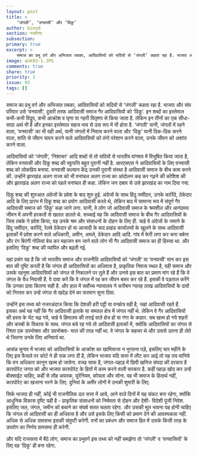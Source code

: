 ```yaml
---
layout: post
title: >
    ‘जंगली’, ‘वनवासी’ और ‘दिकू’
author: binod
section: नजरिया
subsection:
primary: true
excerpt: >
    समाज का प्रभु वर्ग और अभिजात तबका, आदिवासियों को सदियों से ‘जंगली’ कहता रहा है. भाजपा और संघ परिवार उसे ‘वनवासी’, दूसरी तरफ आदिवासी समाज गैर आदिवासियों को ‘दिकू’. इन शब्दों का इस्तेमाल कभी-कभी विद्रूप, कभी आक्रोश व घृणा या गहरी वितृष्णा से किया जाता है.
image: ank93-1.JPG
comments: true
share: true
priority: 1
issue: 93
tags: []
---
```


समाज का प्रभु वर्ग और अभिजात तबका, आदिवासियों को सदियों से ‘जंगली’ कहता रहा है. भाजपा और संघ परिवार उसे ‘वनवासी’, दूसरी तरफ आदिवासी समाज गैर आदिवासियों को ‘दिकू’. इन शब्दों का इस्तेमाल कभी-कभी विद्रूप, कभी आक्रोश व घृणा या गहरी वितृष्णा से किया जाता है. लेकिन इन तीनों का एक सीधा-सादा अर्थ भी है और इनका इस्तेमाल सहज भाव से उस रूप में भी होता है. ‘जंगली’ यानी, जंगलों में रहने वाला, ‘वनवासी’ का भी वही अर्थ, यानी जंगलों में निवास करने वाला और ‘दिकू’ यानी दिक-दिक करने वाला, शांति से जीवन यापन करने वाले आदिवासियों को तंगो परेशान करने वाला, उनके जीवन को अशांत करने वाला.

आदिवासियों को ‘जंगली’, ‘निशाचर’ आदि शब्दों से तो सदियों से भारतीय वांगमय में विभूषित किया जाता है, लेकिन वनवासी और दिकू शब्द की व्युत्पत्ति बहुत पुरानी नहीं है. आरएसएस ने आदिवासियों के लिए वनवासी शब्द को लोकप्रिय बनाया. वनवासी कल्यान केंद्र उनकी पुरानी संस्था है आदिवासी समाज के बीच काम करने की. उन्होंने झारखंड अलग राज्य को भी वनांचल अलग राज्य का आंदोलन कह कर गढ़ने की कोशिश की और झारखंड अलग राज्य को पहले वनांचल ही कहा. लेकिन जन दबाव से उसे झारखंड का नाम दिया गया.

दिकू शब्द की शुरुआत अंग्रेजों के प्रवेश के बाद शुरु हुई. अंग्रेजों के साथ हिंदू जमींदार, उनके कारिंदे, ठेकेदार आदि के लिए प्रारंभ में दिकू शब्द का प्रयोग आदिवासी करते थे, लेकिन बाद में सामान्य रूप में संपूर्ण गैर आदिवासी समाज को ‘दिकू’ कहा जाने लगा. यानी, वे लोग जो आदिवासी समाज के श्रमशील और आनंदमय जीवन में अपनी हरकतों से खलल डालते थे. सच्चाई यह कि आदिवासी समाज के बीच गैर आदिवासियों के जिस तबके ने प्रवेश किया, वह उनके श्रम और संसाधनों के दोहन के लिए ही. चाहे वे अंग्रेजों के जमाने के हिंदू जमींदार, कारिंदे, रेलवे ठेकेदार हों या आजादी के बाद प्रखंड कार्यालयों के खुलने के साथ आदिवासी इलाकों में प्रवेश करने वाले अधिकारी, अमीन, अमले, ठेकेदार आदि आदि. गांव में फेरी लगा कर चना चबेना और रंग बिरंगी गोलियां बेच कर महाजन बन जाने वाले लोग भी गैर आदिवासी समाज का ही हिस्सा था. और इसलिए ‘दिकू’ शब्द की व्यापित और बढ़ती गई.

यहां प्रसंग यह है कि जो भारतीय समाज और राजनीति आदिवासियों को ‘जंगली’ या ‘वनवासी’ मान कर इस बात की पुष्टि करती है कि जंगल ही आदिवासियों का अधिवास है, प्राकृतिक निवास स्थल है, वही समाज और उसके रहनुमा आदिवासियों को जंगल से निकालने पर तुले हैं और उनसे इस बात का प्रमाण मांग रहे हैं कि वे जंगल के वैध निवासी हैं. वे दावा करें कि वे जंगल में रह कर जीवन बसर कर रहे हैं. इसकी वे पड़ताल करेंगे कि उनका दावा कितना सही है. और हाल में सर्वोच्च न्यायालय ने करीबन ग्यारह लाख आदिवासियों के दावों को निरस्त कर उन्हें जंगल से खदेड़ देने का फरमान सुना दिया.

उन्होंने इस तथ्य को नजरअंदाज किया कि देशकी हरी पट्टी या वनक्षेत्र वही है, जहां आदिवासी रहते हैं. इसका अर्थ यह नहीं कि गैर आदिवासी इलाके या समतल क्षेत्र में जंगल नहीं थे. लेकिन वे गैर आदिवासियों की हवस के भेंट चढ़ गये, चाहे वे हिमालय की तराई वाले क्षेत्र हों या गंगा के कछार. सब खत्म हो गये शहरों और कस्बों के विकास के साथ. जंगल बचे रह गये तो आदिवासी इलाकों में, क्योंकि आदिवासियों का जंगल से रिश्ता एक उपभोक्ता और उपभोक्ता- माल की तरह नहीं था. वे जंगल के सहचर थे और उससे उतना ही लेते थे जितना उनके लिए अनिवार्य था.

आसंन्न चुनाव में भाजपा को आदिवासियों के आक्रोश का खामियाजा न भुगतना पड़े, इसलिए चार महीने के लिए इस फैसले पर कोर्ट ने ही राक लगा दी है, लेकिन भाजपा यदि सत्ता में लौट कर आई तो यह तय मानिये कि वन अधिकार कानून खत्म हो जायेगा. वजह साफ है, जंगल-पहाड़ में छिपी खनिज संपदा की दरकार है कारपोरेट जगत को और भाजपा कारपोरेट के हितों में काम करने वाली सरकार है. कहीं पहाड़ खोद कर उन्हें बाॅक्साईट चाहिए, कहीं से लौह अयस्क, यूरेनियम, कोयला और सोना. वह भी समाज के हितार्थ नहीं, कारपोरेट का खजाना भरने के लिए. दुनियां के अमीर लोगों में उनकी शुमारी के लिए.

सिर्फ भाजपा ही नहीं, कोई भी राजनीतिक दल सत्ता में आये, आने वाले दिनों में यह संकट बना रहेगा, क्योंकि आधुनिक विकास दृष्टि यही है - प्राकृतिक संसाधनों को निर्ममता से दोहन और देशी- विदेशी पूंजी निवेश. इसलिए जल, जंगल, जमीन को बचाने का संघर्ष सतत चलता रहेगा. और उसकी मूल भावना यह होनी चाहिए कि जंगल तो आदिवासी का ही अधिवास है और उसे इसके लिए किसी को प्रमाण देने की आवश्यकता नहीं. अधिक से अधिक ग्रामसभा इसकी संपुष्टी करेगी. वनों का प्रबंधन और समाज हित में उसके किसी तरह के उपयोग का निर्णय ग्रामसभा ही करेगी.

और यदि राजसत्ता में बैठे लोग, समाज का प्रभुवर्ग इस तथ्य को नहीं समझेगा तो ‘जंगली’ व ‘वनवासियों’ के लिए वह ‘दिकू’ ही बना रहेगा.